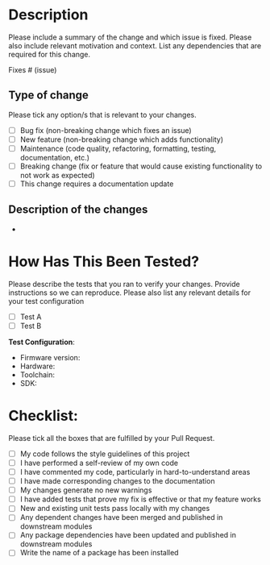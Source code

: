 # Description

Please include a summary of the change and which issue is fixed. Please also include relevant motivation and context. List any dependencies that are required for this change.

Fixes # (issue)

## Type of change

Please tick any option/s that is relevant to your changes.

- [ ] Bug fix (non-breaking change which fixes an issue)
- [ ] New feature (non-breaking change which adds functionality)
- [ ] Maintenance (code quality, refactoring, formatting, testing, documentation, etc.)
- [ ] Breaking change (fix or feature that would cause existing functionality to not work as expected)
- [ ] This change requires a documentation update

## Description of the changes

-

# How Has This Been Tested?

Please describe the tests that you ran to verify your changes. Provide instructions so we can reproduce. Please also list any relevant details for your test configuration

- [ ] Test A
- [ ] Test B

**Test Configuration**:

- Firmware version:
- Hardware:
- Toolchain:
- SDK:

# Checklist:

Please tick all the boxes that are fulfilled by your Pull Request.

- [ ] My code follows the style guidelines of this project
- [ ] I have performed a self-review of my own code
- [ ] I have commented my code, particularly in hard-to-understand areas
- [ ] I have made corresponding changes to the documentation
- [ ] My changes generate no new warnings
- [ ] I have added tests that prove my fix is effective or that my feature works
- [ ] New and existing unit tests pass locally with my changes
- [ ] Any dependent changes have been merged and published in downstream modules
- [ ] Any package dependencies have been updated and published in downstream modules
- [ ] Write the name of a package has been installed
